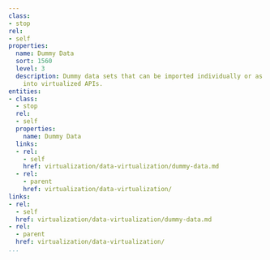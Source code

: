 ```yaml
---
class:
- stop
rel:
- self
properties:
  name: Dummy Data
  sort: 1560
  level: 3
  description: Dummy data sets that can be imported individually or as collections
    into virtualized APIs.
entities:
- class:
  - stop
  rel:
  - self
  properties:
    name: Dummy Data
  links:
  - rel:
    - self
    href: virtualization/data-virtualization/dummy-data.md
  - rel:
    - parent
    href: virtualization/data-virtualization/
links:
- rel:
  - self
  href: virtualization/data-virtualization/dummy-data.md
- rel:
  - parent
  href: virtualization/data-virtualization/
...
```

